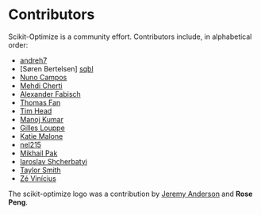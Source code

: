 # Contributors

Scikit-Optimize is a community effort. Contributors include, in alphabetical order:

* [andreh7][andreh7]
* [Søren Bertelsen] [sqbl]
* [Nuno Campos][nfcampos]
* [Mehdi Cherti][mehdidc]
* [Alexander Fabisch][AlexanderFabisch]
* [Thomas Fan][thomasjpfan]
* [Tim Head][betatim]
* [Manoj Kumar][mechcoder]
* [Gilles Louppe][glouppe]
* [Katie Malone][cmmalone]
* [nel215][nel215]
* [Mikhail Pak][mp4096]
* [Iaroslav Shcherbatyi](iaroslav-ai)
* [Taylor Smith][jtsmith2]
* [Zé Vinícius][mirca]

The scikit-optimize logo was a contribution by
[Jeremy Anderson][objectadjective] and **Rose Peng**.

[sqbl]: https://github.com/sqbl
[AlexanderFabisch]: https://github.com/AlexanderFabisch
[mehdidc]: https://github.com/mehdidc
[nfcampos]: https://github.com/nfcampos
[betatim]: https://github.com/betatim
[mechcoder]: https://github.com/MechCoder
[glouppe]: https://github.com/glouppe
[cmmalone]: https://github.com/cmmalone
[nel215]: https://github.com/nel215
[objectadjective]: https://github.com/objectadjective
[jtsmith2]: https://github.com/jtsmith2
[andreh7]: https://github.com/andreh7
[mp4096]: https://github.com/mp4096
[thomasjpfan]: https://github.com/thomasjpfan
[mirca]: http://mirca.github.io/
[iaroslav-ai]: http://iaroslav-ai.github.io/
